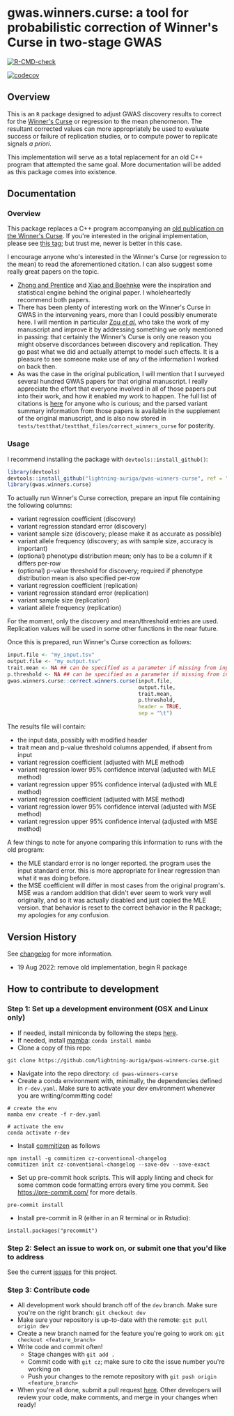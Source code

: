 # gwas.winners.curse: a tool for probabilistic correction of Winner's Curse in two-stage GWAS

<!-- badges: start -->
[![R-CMD-check](https://github.com/lightning-auriga/gwas-winners-curse/actions/workflows/R-CMD-check.yaml/badge.svg)](https://github.com/lightning-auriga/gwas-winners-curse/actions/workflows/R-CMD-check.yaml)

[![codecov](https://codecov.io/gh/lightning-auriga/gwas-winners-curse/branch/default/graph/badge.svg?token=IIPN9LBZNQ)](https://codecov.io/gh/lightning-auriga/gwas-winners-curse)
<!-- badges: end -->



## Overview

This is an `R` package designed to adjust GWAS discovery results to correct
for the [Winner's Curse](https://en.wikipedia.org/wiki/Winner%27s_curse) or
regression to the mean phenomenon. The resultant corrected values can more
appropriately be used to evaluate success or failure of replication studies,
or to compute power to replicate signals _a priori_.

This implementation will serve as a total replacement for an old C++ program
that attempted the same goal. More documentation will be added as this package
comes into existence.

## Documentation

### Overview

This package replaces a C++ program accompanying an [old publication on the Winner's Curse](https://doi.org/10.1371/journal.pgen.1006916).
If you're interested in the original implementation, please see [this tag](https://github.com/lightning-auriga/gwas-winners-curse/tree/1.0.0-beta.2);
but trust me, newer is better in this case.

I encourage anyone who's interested in the Winner's Curse (or regression to the mean) to read the aforementioned citation. I can
also suggest some really great papers on the topic.

- [Zhong and Prentice](https://doi.org/10.1093%2Fbiostatistics%2Fkxn001) and [Xiao and Boehnke](https://doi.org/10.1002/gepi.20398)
  were the inspiration and statistical engine behind the original paper. I wholeheartedly recommend both papers.
- There has been plenty of interesting work on the Winner's Curse in GWAS in the intervening years, more than I could possibly enumerate
  here. I will mention in particular [Zou _et al._](https://www.biorxiv.org/content/10.1101/856898v1.full.pdf) who take the work
  of my manuscript and improve it by addressing something we only mentioned in passing: that certainly the Winner's Curse is only one
  reason you might observe discordances between discovery and replication. They go past what we did and actually attempt to model
  such effects. It is a pleasure to see someone make use of any of the information I worked on back then.
- As was the case in the original publication, I will mention that I surveyed several hundred GWAS papers for that original manuscript.
  I really appreciate the effort that everyone involved in all of those papers put into their work, and how it enabled my work to happen.
  The full list of citations is [here](https://doi.org/10.1371/journal.pgen.1006916.s012) for anyone who is curious; and the parsed 
  variant summary information from those papers is available in the supplement of the original manuscript, and is also now stored in 
  `tests/testthat/testthat_files/correct_winners_curse` for posterity.

### Usage

I recommend installing the package with `devtools::install_github()`:

```r
library(devtools)
devtools::install_github("lightning-auriga/gwas-winners-curse", ref = "default")
library(gwas.winners.curse)
```

To actually run Winner's Curse correction, prepare an input file containing the following columns:

- variant regression coefficient (discovery)
- variant regression standard error (discovery)
- variant sample size (discovery; please make it as accurate as possible)
- variant allele frequency (discovery; as with sample size, accuracy is important)
- (optional) phenotype distribution mean; only has to be a column if it differs per-row
- (optional) p-value threshold for discovery; required if phenotype distribution mean is also specified per-row
- variant regression coefficient (replication)
- variant regression standard error (replication)
- variant sample size (replication)
- variant allele frequency (replication)

For the moment, only the discovery and mean/threshold entries are used. Replication values will be used in some
other functions in the near future.

Once this is prepared, run Winner's Curse correction as follows:

```r
input.file <- "my_input.tsv"
output.file <- "my_output.tsv"
trait.mean <- NA ## can be specified as a parameter if missing from input file
p.threshold <- NA ## can be specified as a parameter if missing from input file
gwas.winners.curse::correct.winners.curse(input.file,
                                          output.file,
                                          trait.mean,
                                          p.threshold,
                                          header = TRUE,
                                          sep = "\t")
```

The results file will contain:

- the input data, possibly with modified header
- trait mean and p-value threshold columns appended, if absent from input
- variant regression coefficient (adjusted with MLE method)
- variant regression lower 95% confidence interval (adjusted with MLE method)
- variant regression upper 95% confidence interval (adjusted with MLE method)
- variant regression coefficient (adjusted with MSE method)
- variant regression lower 95% confidence interval (adjusted with MSE method)
- variant regression upper 95% confidence interval (adjusted with MSE method)

A few things to note for anyone comparing this information to runs with the old program:

- the MLE standard error is no longer reported. the program uses the input standard error.
  this is more appropriate for linear regression than what it was doing before.
- the MSE coefficient will differ in most cases from the original program's. MSE was a random
  addition that didn't ever seem to work very well originally, and so it was actually disabled
  and just copied the MLE version. that behavior is reset to the correct behavior in the R package;
  my apologies for any confusion.

## Version History
See [changelog](CHANGELOG.md) for more information.
 * 19 Aug 2022: remove old implementation, begin R package

## How to contribute to development

### Step 1: Set up a development environment (OSX and Linux only)

- If needed, install miniconda by following the steps [here](https://docs.conda.io/en/latest/miniconda.html).
- If needed, install [mamba](https://github.com/mamba-org/mamba): `conda install mamba`
- Clone a copy of this repo: 

```
git clone https://github.com/lightning-auriga/gwas-winners-curse.git
```

- Navigate into the repo directory: `cd gwas-winners-curse`
- Create a conda environment with, minimally, the dependencies defined in `r-dev.yaml`.  Make sure to activate your dev environment whenever you are writing/committing code!

```
# create the env
mamba env create -f r-dev.yaml

# activate the env
conda activate r-dev
```

- Install [commitizen](https://github.com/commitizen/cz-cli) as follows

```
npm install -g commitizen cz-conventional-changelog
commitizen init cz-conventional-changelog --save-dev --save-exact
```

- Set up pre-commit hook scripts.  This will apply linting and check for some common code formatting errors every time you commit.  See https://pre-commit.com/ for more details.  

```
pre-commit install
```

- Install pre-commit in R (either in an R terminal or in Rstudio):

```{r}
install.packages("precommit")
```

### Step 2: Select an issue to work on, or submit one that you'd like to address

See the current [issues](https://github.com/lightning-auriga/gwas-winners-curse/issues) for this project.

### Step 3: Contribute code

- All development work should branch off of the `dev` branch.  Make sure you're on the right branch: `git checkout dev`
- Make sure your repository is up-to-date with the remote: `git pull origin dev`
- Create a new branch named for the feature you're going to work on: `git checkout <feature_branch>`
- Write code and commit often!
    - Stage changes with `git add .`
    - Commit code with `git cz`; make sure to cite the issue number you're working on
    - Push your changes to the remote repository with `git push origin <feature_branch>`
- When you're all done, submit a pull request [here](https://github.com/lightning-auriga/gwas-winners-curse/pulls).  Other developers will review your code, make comments, and merge in your changes when ready!
